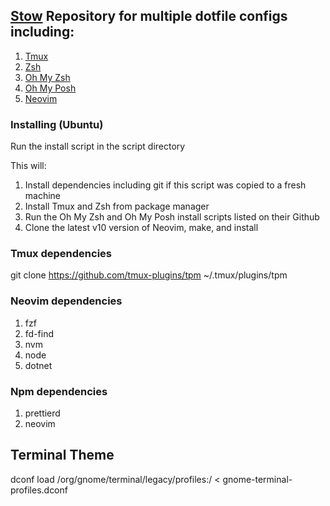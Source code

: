 ## [Stow](https://www.gnu.org/software/stow/) Repository for multiple dotfile configs including:
1. [Tmux](https://github.com/tmux/tmux/wiki)
2. [Zsh](https://github.com/ohmyzsh/ohmyzsh/wiki/Installing-ZSH)
3. [Oh My Zsh](https://github.com/ohmyzsh/ohmyzsh/wiki)
4. [Oh My Posh](https://ohmyposh.dev/docs/)
5. [Neovim](https://github.com/neovim/neovim)

### Installing (Ubuntu)
Run the install script in the script directory

This will:
1. Install dependencies including git if this script was copied to a fresh machine
2. Install Tmux and Zsh from package manager
3. Run the Oh My Zsh and Oh My Posh install scripts listed on their Github
4. Clone the latest v10 version of Neovim, make, and install

### Tmux dependencies
git clone https://github.com/tmux-plugins/tpm ~/.tmux/plugins/tpm

### Neovim dependencies
1. fzf
2. fd-find
3. nvm
4. node
5. dotnet

### Npm dependencies
1. prettierd
2. neovim

## Terminal Theme
dconf load /org/gnome/terminal/legacy/profiles:/ < gnome-terminal-profiles.dconf

